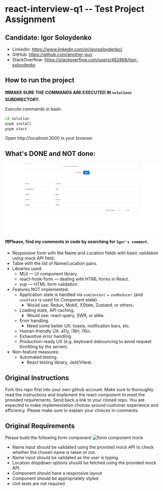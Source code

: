 # react-interview-q1 -- Test Project Assignment

## Candidate: **Igor Soloydenko**

* LinkedIn: https://www.linkedin.com/in/igorsoloydenko/
* GitHub: https://github.com/another-guy
* StackOverflow: https://stackoverflow.com/users/482868/igor-soloydenko

## How to run the project

**❗❗❗MAKE SURE THE COMMANDS ARE EXECUTED IN `solutions` SUBDIRECTORY.**

Execute commands in bash:

```sh
cd solution
pnpm install
pnpm start
```

Open http://localhost:3000 in your browser.

## What's DONE and NOT done:

![Result Page](./solution/docs/page.png)

**❗❗❗Please, find my comments in code by searching for `Igor's comment`.**

* Responsive form with the Name and Location fields with basic validation using mock API field.
* Table with the list of Name/Location pairs.
* Libraries used:
  * MUI — UI component library.
  * react-hook-form — dealing with HTML forms in React.
  * yup — HTML form validation.
* Features NOT implemented:
  * Application state is handled via `useContext` + `useReducer` (and `useState` is used for Component state).
    * Would use: Redux, MobX, XState, Zustand, or others.
  * Loading state, API caching.
    * Would use: react-query, SWR, or alike.
  * Error handling.
    * Need some better UX: toasts, notification bars, etc.
  * Human-friendly UX: a11y, i18n, l10n.
  * Exhaustive error handling.
  * Production-ready UX (e.g. keyboard debouncing to avoid request throttling by the server).
* Non-feature measures:
  * Automated testing.
    * React testing library, Jest/Vitest.

## Original Instructions

Fork this repo first into your own github account. Make sure to thoroughly read the instructions and implement the react component to meet the provided requirements. Send back a link to your cloned repo. You are expected to make implementation choices around customer experience and efficiency. Please make sure to explain your choices in comments.

## Original Requirements

Please build the following form component
![form component mock](./mock.png)

* Name input should be validated using the provided mock API to check whether the chosen name is taken or not.
* Name input should be validated as the user is typing.
* Location dropdown options should be fetched using the provided mock API.
* Component should have a responsive layout
* Component should be appropriately styled
* Unit tests are not required